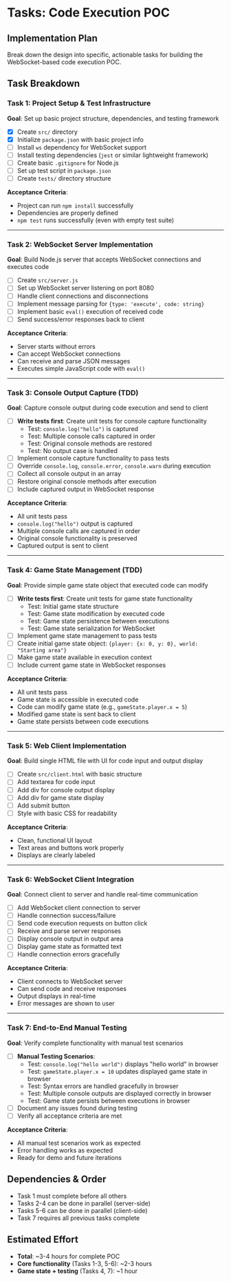 # Tasks: Code Execution POC

## Implementation Plan

Break down the design into specific, actionable tasks for building the WebSocket-based code execution POC.

## Task Breakdown

### Task 1: Project Setup & Test Infrastructure
**Goal**: Set up basic project structure, dependencies, and testing framework
- [x] Create `src/` directory
- [x] Initialize `package.json` with basic project info
- [ ] Install `ws` dependency for WebSocket support
- [ ] Install testing dependencies (`jest` or similar lightweight framework)
- [ ] Create basic `.gitignore` for Node.js
- [ ] Set up test script in `package.json`
- [ ] Create `tests/` directory structure

**Acceptance Criteria**: 
- Project can run `npm install` successfully
- Dependencies are properly defined
- `npm test` runs successfully (even with empty test suite)

---

### Task 2: WebSocket Server Implementation
**Goal**: Build Node.js server that accepts WebSocket connections and executes code
- [ ] Create `src/server.js`
- [ ] Set up WebSocket server listening on port 8080
- [ ] Handle client connections and disconnections
- [ ] Implement message parsing for `{type: 'execute', code: string}`
- [ ] Implement basic `eval()` execution of received code
- [ ] Send success/error responses back to client

**Acceptance Criteria**:
- Server starts without errors
- Can accept WebSocket connections
- Can receive and parse JSON messages
- Executes simple JavaScript code with `eval()`

---

### Task 3: Console Output Capture (TDD)
**Goal**: Capture console output during code execution and send to client
- [ ] **Write tests first**: Create unit tests for console capture functionality
  - Test: `console.log("hello")` is captured
  - Test: Multiple console calls captured in order
  - Test: Original console methods are restored
  - Test: No output case is handled
- [ ] Implement console capture functionality to pass tests
- [ ] Override `console.log`, `console.error`, `console.warn` during execution
- [ ] Collect all console output in an array
- [ ] Restore original console methods after execution
- [ ] Include captured output in WebSocket response

**Acceptance Criteria**:
- All unit tests pass
- `console.log("hello")` output is captured
- Multiple console calls are captured in order
- Original console functionality is preserved
- Captured output is sent to client

---

### Task 4: Game State Management (TDD)
**Goal**: Provide simple game state object that executed code can modify
- [ ] **Write tests first**: Create unit tests for game state functionality
  - Test: Initial game state structure
  - Test: Game state modification by executed code
  - Test: Game state persistence between executions
  - Test: Game state serialization for WebSocket
- [ ] Implement game state management to pass tests
- [ ] Create initial game state object: `{player: {x: 0, y: 0}, world: "Starting area"}`
- [ ] Make game state available in execution context
- [ ] Include current game state in WebSocket responses

**Acceptance Criteria**:
- All unit tests pass
- Game state is accessible in executed code
- Code can modify game state (e.g., `gameState.player.x = 5`)
- Modified game state is sent back to client
- Game state persists between code executions

---

### Task 5: Web Client Implementation
**Goal**: Build single HTML file with UI for code input and output display
- [ ] Create `src/client.html` with basic structure
- [ ] Add textarea for code input
- [ ] Add div for console output display
- [ ] Add div for game state display
- [ ] Add submit button
- [ ] Style with basic CSS for readability

**Acceptance Criteria**:
- Clean, functional UI layout
- Text areas and buttons work properly
- Displays are clearly labeled

---

### Task 6: WebSocket Client Integration
**Goal**: Connect client to server and handle real-time communication
- [ ] Add WebSocket client connection to server
- [ ] Handle connection success/failure
- [ ] Send code execution requests on button click
- [ ] Receive and parse server responses
- [ ] Display console output in output area
- [ ] Display game state as formatted text
- [ ] Handle connection errors gracefully

**Acceptance Criteria**:
- Client connects to WebSocket server
- Can send code and receive responses
- Output displays in real-time
- Error messages are shown to user

---

### Task 7: End-to-End Manual Testing
**Goal**: Verify complete functionality with manual test scenarios
- [ ] **Manual Testing Scenarios**:
  - Test: `console.log("hello world")` displays "hello world" in browser
  - Test: `gameState.player.x = 10` updates displayed game state in browser
  - Test: Syntax errors are handled gracefully in browser
  - Test: Multiple console outputs are displayed correctly in browser
  - Test: Game state persists between executions in browser
- [ ] Document any issues found during testing
- [ ] Verify all acceptance criteria are met

**Acceptance Criteria**:
- All manual test scenarios work as expected
- Error handling works as expected
- Ready for demo and future iterations

## Dependencies & Order
- Task 1 must complete before all others
- Tasks 2-4 can be done in parallel (server-side)
- Tasks 5-6 can be done in parallel (client-side)
- Task 7 requires all previous tasks complete

## Estimated Effort
- **Total**: ~3-4 hours for complete POC
- **Core functionality** (Tasks 1-3, 5-6): ~2-3 hours
- **Game state + testing** (Tasks 4, 7): ~1 hour
